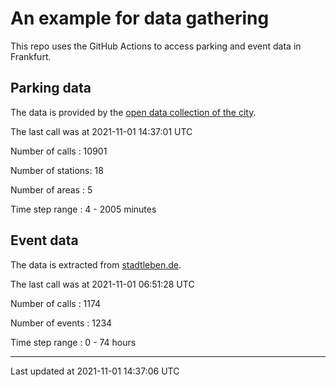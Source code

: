 # An example for data gathering

This repo uses the GitHub Actions to access parking and event data in Frankfurt.

## Parking data
The data is provided by the [open data collection of the city](https://www.offenedaten.frankfurt.de/).

The last call was at 2021-11-01 14:37:01 UTC

Number of calls   : 10901

Number of stations:    18

Number of areas   :     5

Time step range   :     4 -  2005 minutes


## Event data
The data is extracted from [stadtleben.de](https://stadtleben.de/frankfurt/).

The last call was at 2021-11-01 06:51:28 UTC

Number of calls   : 1174

Number of events  : 1234

Time step range   :    0 -   74 hours


----

Last updated at 2021-11-01 14:37:06 UTC
